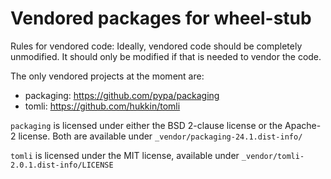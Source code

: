 # Vendored packages for wheel-stub

Rules for vendored code:
Ideally, vendored code should be completely unmodified. It should only be modified if that is needed to vendor the code.

The only vendored projects at the moment are:
- packaging: https://github.com/pypa/packaging
- tomli: https://github.com/hukkin/tomli

`packaging` is licensed under either the BSD 2-clause license or the Apache-2 license. Both are available under `_vendor/packaging-24.1.dist-info/`

`tomli` is licensed under the MIT license, available under `_vendor/tomli-2.0.1.dist-info/LICENSE`
